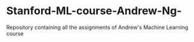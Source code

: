 # Stanford-ML-course-Andrew-Ng-
Repository containing all the assignments of Andrew's Machine Learning course

